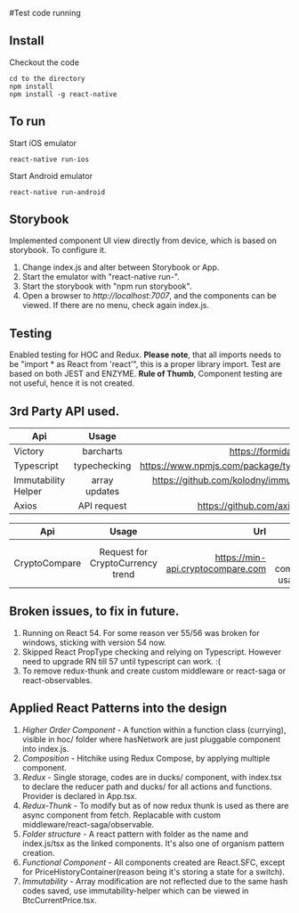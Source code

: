 #Test code running

## Install
Checkout the code
```
cd to the directory
npm install
npm install -g react-native
```

## To run
Start iOS emulator
```
react-native run-ios
```

Start Android emulator
```
react-native run-android
```

## Storybook
Implemented component UI view directly from device, which is based on storybook. To configure it.
1. Change index.js and alter between Storybook or App.
2. Start the emulator with "react-native run-<platform>".
3. Start the storybook with "npm run storybook".
4. Open a browser to *http://localhost:7007*, and the components can be viewed. If there are no menu, check again index.js.

## Testing
Enabled testing for HOC and Redux. **Please note**, that all imports needs to be "import * as React from 'react'", this is a proper library import.
Test are based on both JEST and ENZYME. **Rule of Thumb**, Component testing are not useful, hence it is not created.

## 3rd Party API used.

| Api        | Usage           | Url  | License  |
| ------------- |:-------------:| -----:| -----:|
| Victory      | barcharts | https://formidable.com | MIT |
| Typescript      | typechecking      |   https://www.npmjs.com/package/typescript |   Apache |
| Immutability Helper | array updates      |    https://github.com/kolodny/immutability-helper |    MIT |
| Axios | API request      |    https://github.com/axios/axios |    Free |

| Api        | Usage           | Url  | Usage  |
| ------------- |:-------------:| -----:| -----:|
| CryptoCompare      | Request for CryptoCurrency trend | https://min-api.cryptocompare.com | Free for non-commercial usage only |

## Broken issues, to fix in future.
1. Running on React 54. For some reason ver 55/56 was broken for windows, sticking with version 54 now.
2. Skipped React PropType checking and relying on Typescript. However need to upgrade RN till 57 until typescript can work. :(
3. To remove redux-thunk and create custom middleware or react-saga or react-observables.

## Applied React Patterns into the design
1. *Higher Order Component* - A function within a function class (currying), visible in hoc/ folder where hasNetwork are just pluggable component into index.js.
2. *Composition* - Hitchike using Redux Compose, by applying multiple component.
3. *Redux* - Single storage, codes are in ducks/ component, with index.tsx to declare the reducer path and ducks/ for all actions and functions. Provider is declared in App.tsx.
4. *Redux-Thunk* - To modify but as of now redux thunk is used as there are async component from fetch. Replacable with custom middleware/react-saga/observable.
5. *Folder structure* - A react pattern with folder as the name and index.js/tsx as the linked components. It's also one of organism pattern creation.
6. *Functional Component* - All components created are React.SFC, except for PriceHistoryContainer(reason being it's storing a state for a switch).
7. *Immutability* - Array modification are not reflected due to the same hash codes saved, use immutability-helper which can be viewed in BtcCurrentPrice.tsx.
